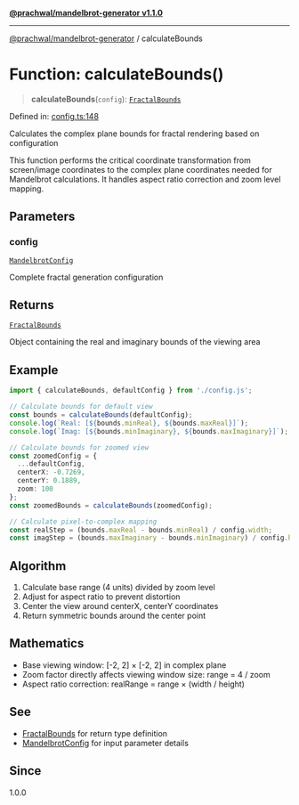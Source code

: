 [**@prachwal/mandelbrot-generator v1.1.0**](../README.md)

***

[@prachwal/mandelbrot-generator](../globals.md) / calculateBounds

# Function: calculateBounds()

> **calculateBounds**(`config`): [`FractalBounds`](../interfaces/FractalBounds.md)

Defined in: [config.ts:148](https://github.com/prachwal/mandelbrot-generator/blob/5b5c3b49b15f9fe9f6b376b7b3d8c1d326229805/src/config.ts#L148)

Calculates the complex plane bounds for fractal rendering based on configuration

This function performs the critical coordinate transformation from screen/image
coordinates to the complex plane coordinates needed for Mandelbrot calculations.
It handles aspect ratio correction and zoom level mapping.

## Parameters

### config

[`MandelbrotConfig`](../interfaces/MandelbrotConfig.md)

Complete fractal generation configuration

## Returns

[`FractalBounds`](../interfaces/FractalBounds.md)

Object containing the real and imaginary bounds of the viewing area

## Example

```typescript
import { calculateBounds, defaultConfig } from './config.js';

// Calculate bounds for default view
const bounds = calculateBounds(defaultConfig);
console.log(`Real: [${bounds.minReal}, ${bounds.maxReal}]`);
console.log(`Imag: [${bounds.minImaginary}, ${bounds.maxImaginary}]`);

// Calculate bounds for zoomed view
const zoomedConfig = {
  ...defaultConfig,
  centerX: -0.7269,
  centerY: 0.1889, 
  zoom: 100
};
const zoomedBounds = calculateBounds(zoomedConfig);

// Calculate pixel-to-complex mapping
const realStep = (bounds.maxReal - bounds.minReal) / config.width;
const imagStep = (bounds.maxImaginary - bounds.minImaginary) / config.height;
```

## Algorithm

1. Calculate base range (4 units) divided by zoom level
2. Adjust for aspect ratio to prevent distortion
3. Center the view around centerX, centerY coordinates
4. Return symmetric bounds around the center point

## Mathematics

- Base viewing window: [-2, 2] × [-2, 2] in complex plane
- Zoom factor directly affects viewing window size: range = 4 / zoom
- Aspect ratio correction: realRange = range × (width / height)

## See

 - [FractalBounds](../interfaces/FractalBounds.md) for return type definition
 - [MandelbrotConfig](../interfaces/MandelbrotConfig.md) for input parameter details

## Since

1.0.0
